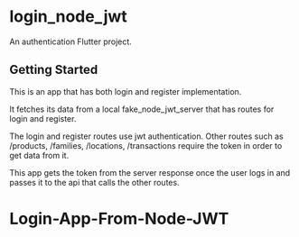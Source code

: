 # login_node_jwt

An authentication Flutter project.

## Getting Started

This is an app that has both login and register implementation.

It fetches its data from a local fake_node_jwt_server that has routes for login and register.

The login and register routes use jwt authentication. Other routes such as /products, /families, /locations, /transactions require the token in order to get data from it.

This app gets the token from the server response once the user logs in and passes it to the api that calls the other routes.

# Login-App-From-Node-JWT
